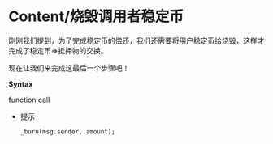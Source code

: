 # Content/烧毁调用者稳定币

刚刚我们提到，为了完成稳定币的偿还，我们还需要将用户稳定币给烧毁，这样才完成了稳定币⇒抵押物的交换。

现在让我们来完成这最后一个步骤吧！

**Syntax**

function call

- 提示
    
    ```solidity
    _burn(msg.sender, amount);
    ```
    
